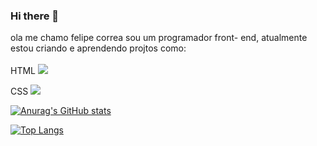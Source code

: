 ### Hi there 👋

ola me chamo felipe correa sou um programador front- end, atualmente estou criando e aprendendo projtos como:
<BR>
<BR>
HTML <img src="https://img.shields.io/badge/HTML-239120?style=for-the-badge&logo=html5&logoColor=white"/>

 CSS <img src="https://img.shields.io/badge/CSS3-1572B6?style=for-the-badge&logo=css3&logoColor=white"/>


 [![Anurag's GitHub stats](https://github-readme-stats.vercel.app/api?username=lipe2603)](https://github.com/anuraghazra/github-readme-stats)

 [![Top Langs](https://github-readme-stats.vercel.app/api/top-langs/?username=lipe2603)](https://github.com/anuraghazra/github-readme-stats)
